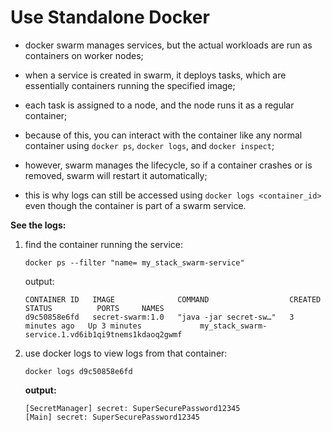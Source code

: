 # Use Standalone Docker

- docker swarm manages services, but the actual workloads are run as containers on worker nodes;
- when a service is created in swarm, it deploys tasks, which are essentially containers running the specified image;
- each task is assigned to a node, and the node runs it as a regular container;


- because of this, you can interact with the container like any normal container using `docker ps`, `docker logs`, and `docker inspect`;
- however, swarm manages the lifecycle, so if a container crashes or is removed, swarm will restart it automatically;
- this is why logs can still be accessed using `docker logs <container_id>` even though the container is part of a swarm service.

**See the logs:**

1. find the container running the service:

    ```commandline
    docker ps --filter "name= my_stack_swarm-service"
    ```
   
    output:

    ```commandline
    CONTAINER ID   IMAGE              COMMAND                  CREATED          STATUS          PORTS     NAMES
    d9c50858e6fd   secret-swarm:1.0   "java -jar secret-sw…"   3 minutes ago   Up 3 minutes             my_stack_swarm-service.1.vd6ib1qi9tnems1kdaoq2gwmf
    ```

2. use docker logs to view logs from that container:

    ```commandline
    docker logs d9c50858e6fd
    ```

    **output:**

    ```commandline
   [SecretManager] secret: SuperSecurePassword12345
   [Main] secret: SuperSecurePassword12345
    ```
